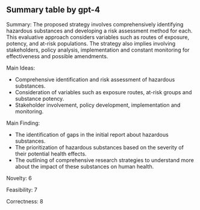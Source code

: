 ## Summary table by gpt-4
Summary: 
The proposed strategy involves comprehensively identifying hazardous substances and developing a risk assessment method for each. This evaluative approach considers variables such as routes of exposure, potency, and at-risk populations. The strategy also implies involving stakeholders, policy analysis, implementation and constant monitoring for effectiveness and possible amendments.

Main Ideas: 
- Comprehensive identification and risk assessment of hazardous substances.
- Consideration of variables such as exposure routes, at-risk groups and substance potency.
- Stakeholder involvement, policy development, implementation and monitoring.

Main Finding: 
- The identification of gaps in the initial report about hazardous substances.
- The prioritization of hazardous substances based on the severity of their potential health effects.
- The outlining of comprehensive research strategies to understand more about the impact of these substances on human health.

Novelty: 
6

Feasibility: 
7

Correctness: 
8